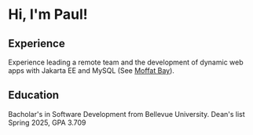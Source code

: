 # Hi,  I'm Paul!

## Experience
Experience leading a remote team and the development of dynamic web apps with Jakarta EE and MySQL (See [Moffat Bay](https://github.com/paulromer12/Moffat-Bay)).  

## Education
Bacholar's in Software Development from Bellevue University. Dean's list Spring 2025, GPA 3.709
